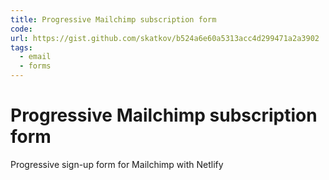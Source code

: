 ```yaml
---
title: Progressive Mailchimp subscription form
code: 
url: https://gist.github.com/skatkov/b524a6e60a5313acc4d299471a2a3902
tags: 
  - email
  - forms
---
```


# Progressive Mailchimp subscription form

Progressive sign-up form for Mailchimp with Netlify 
